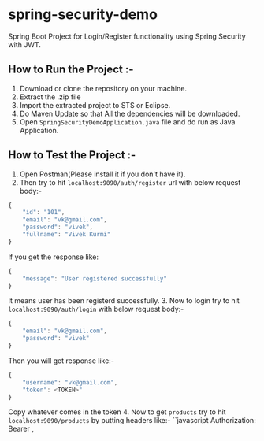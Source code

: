 # spring-security-demo
Spring Boot Project for Login/Register functionality using Spring Security with JWT.

## How to Run the Project :-
1. Download or clone the repository on your machine.
2. Extract the .zip file
3. Import the extracted project to STS or Eclipse.
4. Do Maven Update so that All the dependencies will be downloaded.
5. Open `SpringSecurityDemoApplication.java` file and do run as Java Application.

## How to Test the Project :-
1. Open Postman(Please install it if you don't have it).
2. Then try to hit `localhost:9090/auth/register` url with below request body:-
```javascript
{
	"id": "101",
	"email": "vk@gmail.com",
	"password": "vivek",
	"fullname": "Vivek Kurmi"
}
```
If you get the response like:
```javascript
{
    "message": "User registered successfully"
}
```
It means user has been registerd successfully.
3. Now to login try to hit `localhost:9090/auth/login` with below request body:-
```javascript
{
	"email": "vk@gmail.com",
	"password": "vivek"
}
```
Then you will get response like:-
```javascript
{
    "username": "vk@gmail.com",
    "token": <TOKEN>"
}
```
Copy <TOKEN> whatever comes in the token
4. Now to get `products` try to hit `localhost:9090/products` by putting headers like:-
``javascript
Authorization: Bearer <TOKEN>,
```

